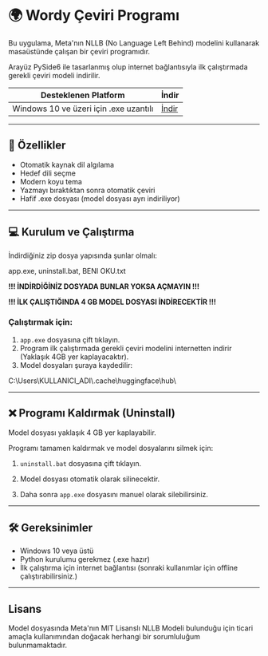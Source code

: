 # 🌍 Wordy Çeviri Programı

Bu uygulama, Meta'nın NLLB (No Language Left Behind) modelini kullanarak masaüstünde çalışan bir çeviri programıdır.

Arayüz PySide6 ile tasarlanmış olup internet bağlantısıyla ilk çalıştırmada gerekli çeviri modeli indirilir.

| Desteklenen Platform | İndir |
|----------------------|-------|
| Windows 10 ve üzeri için .exe uzantılı | [İndir](https://www.mediafire.com/file/fjj9bwliavgnhgy/Wordy-translate.zip/file) |


---

## 🚀 Özellikler

- Otomatik kaynak dil algılama
- Hedef dili seçme
- Modern koyu tema
- Yazmayı bıraktıktan sonra otomatik çeviri
- Hafif .exe dosyası (model dosyası ayrı indiriliyor)

---

## 💻 Kurulum ve Çalıştırma

İndirdiğiniz zip dosya yapısında şunlar olmalı:

app.exe, uninstall.bat, BENI OKU.txt

**!!! İNDİRDİĞİNİZ DOSYADA BUNLAR YOKSA AÇMAYIN !!!**

**!!! İLK ÇALIŞTIĞINDA 4 GB MODEL DOSYASI İNDİRECEKTİR !!!**

### Çalıştırmak için:

1. `app.exe` dosyasına çift tıklayın.
2. Program ilk çalıştırmada gerekli çeviri modelini internetten indirir (Yaklaşık 4GB yer kaplayacaktır).
3. Model dosyaları şuraya kaydedilir:

C:\Users\KULLANICI_ADI\\.cache\huggingface\hub\

---

## ❌ Programı Kaldırmak (Uninstall)

Model dosyası yaklaşık 4 GB yer kaplayabilir.

Programı tamamen kaldırmak ve model dosyalarını silmek için:

1. `uninstall.bat` dosyasına çift tıklayın.

2. Model dosyası otomatik olarak silinecektir.

3. Daha sonra `app.exe` dosyasını manuel olarak silebilirsiniz.

---

## 🛠️ Gereksinimler

- Windows 10 veya üstü
- Python kurulumu gerekmez (.exe hazır)
- İlk çalıştırma için internet bağlantısı (sonraki kullanımlar için offline çalıştırabilirsiniz.)

---

## Lisans

Model dosyasında Meta'nın MIT Lisanslı NLLB Modeli bulunduğu için ticari amaçla kullanımından doğacak herhangi bir sorumluluğum bulunmamaktadır.
